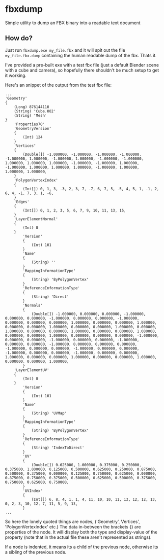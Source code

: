 # fbxdump
Simple utility to dump an FBX binary into a readable text document

## How do?
Just run `fbxdump.exe my_file.fbx` and it will spit out the file `my_file.fbx.dump` containing the human readable dump of the fbx. Thats it.

I've provided a pre-built exe with a test fbx file (just a default Blender scene with a cube and camera), so hopefully there shouldn't be much setup to get it working.

Here's an snippet of the output from the test fbx file:
```
...
'Geometry'
{
	(Long) 876144110
	(String) 'Cube.002'
	(String) 'Mesh'
}
	'Properties70'
	'GeometryVersion'
	{
		(Int) 124
	}
	'Vertices'
	{
		(Double[]) -1.000000, -1.000000, -1.000000, -1.000000, -1.000000, 1.000000, -1.000000, 1.000000, -1.000000, -1.000000, 1.000000, 1.000000, 1.000000, -1.000000, -1.000000, 1.000000, -1.000000, 1.000000, 1.000000, 1.000000, -1.000000, 1.000000, 1.000000, 1.000000, 
	}
	'PolygonVertexIndex'
	{
		(Int[]) 0, 1, 3, -3, 2, 3, 7, -7, 6, 7, 5, -5, 4, 5, 1, -1, 2, 6, 4, -1, 7, 3, 1, -6, 
	}
	'Edges'
	{
		(Int[]) 0, 1, 2, 3, 5, 6, 7, 9, 10, 11, 13, 15, 
	}
	'LayerElementNormal'
	{
		(Int) 0
	}
		'Version'
		{
			(Int) 101
		}
		'Name'
		{
			(String) ''
		}
		'MappingInformationType'
		{
			(String) 'ByPolygonVertex'
		}
		'ReferenceInformationType'
		{
			(String) 'Direct'
		}
		'Normals'
		{
			(Double[]) -1.000000, 0.000000, 0.000000, -1.000000, 0.000000, 0.000000, -1.000000, 0.000000, 0.000000, -1.000000, 0.000000, 0.000000, 0.000000, 1.000000, 0.000000, 0.000000, 1.000000, 0.000000, 0.000000, 1.000000, 0.000000, 0.000000, 1.000000, 0.000000, 1.000000, 0.000000, 0.000000, 1.000000, 0.000000, 0.000000, 1.000000, 0.000000, 0.000000, 1.000000, 0.000000, 0.000000, 0.000000, -1.000000, 0.000000, 0.000000, -1.000000, 0.000000, 0.000000, -1.000000, 0.000000, 0.000000, -1.000000, 0.000000, 0.000000, 0.000000, -1.000000, 0.000000, 0.000000, -1.000000, 0.000000, 0.000000, -1.000000, 0.000000, 0.000000, -1.000000, 0.000000, 0.000000, 1.000000, 0.000000, 0.000000, 1.000000, 0.000000, 0.000000, 1.000000, 0.000000, 0.000000, 1.000000, 
		}
	'LayerElementUV'
	{
		(Int) 0
	}
		'Version'
		{
			(Int) 101
		}
		'Name'
		{
			(String) 'UVMap'
		}
		'MappingInformationType'
		{
			(String) 'ByPolygonVertex'
		}
		'ReferenceInformationType'
		{
			(String) 'IndexToDirect'
		}
		'UV'
		{
			(Double[]) 0.625000, 1.000000, 0.375000, 0.250000, 0.375000, 1.000000, 0.125000, 0.500000, 0.625000, 0.250000, 0.875000, 0.500000, 0.375000, 0.000000, 0.125000, 0.750000, 0.625000, 0.000000, 0.875000, 0.750000, 0.375000, 0.500000, 0.625000, 0.500000, 0.375000, 0.750000, 0.625000, 0.750000, 
		}
		'UVIndex'
		{
			(Int[]) 6, 8, 4, 1, 1, 4, 11, 10, 10, 11, 13, 12, 12, 13, 0, 2, 3, 10, 12, 7, 11, 5, 9, 13, 
		}
...
```

So here the lonely quoted things are nodes, ('Geometry', Vertices', 'PolygonVertexIndex' etc.)
The data in-between the brackets {} are properties of the node. It will display both the type and display-value of the property (note that in the actual file these aren't represented as strings).

If a node is indented, it means its a child of the previous node, otherwise its a sibling of the previous node.

